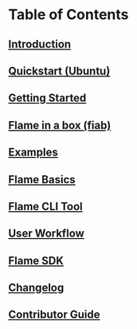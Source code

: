 # Table of Contents

## [Introduction](01-introduction.md)

## [Quickstart (Ubuntu)](quickstart-ubuntu.md)

## [Getting Started](02-getting-started.md)

## [Flame in a box (fiab)](03-fiab.md)

## [Examples](04-examples.md)

## [Flame Basics](05-flame-basics.md)

## [Flame CLI Tool](06-flamectl.md)

## [User Workflow](07-user-workflow.md)

## [Flame SDK](08-flame-sdk.md)

## [Changelog](09-changelog.md)

## [Contributor Guide](10-contributor-guide.md)
